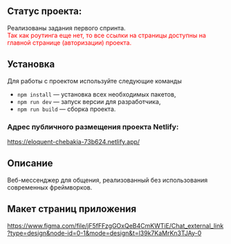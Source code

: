 ## Статус проекта:
Реализованы задания первого спринта.  
<span style="color:red">
    Так как роутинга еще нет, то все ссылки на страницы доступны на главной странице (авторизации) проекта.
</span>

## Установка

Для работы с проектом используйте следующие команды

- `npm install` — установка всех необходимых пакетов,
- `npm run dev` — запуск версии для разработчика,
- `npm run build` — сборка проекта.


### Адрес публичного размещения проекта Netlify:
https://eloquent-chebakia-73b624.netlify.app/


## Описание
Веб-мессенджер для общения, реализованный без использования современных фреймворков.

## Макет страниц приложения
https://www.figma.com/file/jF5fFFzgGOxQeB4CmKWTiE/Chat_external_link?type=design&node-id=0-1&mode=design&t=l39k7KaMrKn3TJAy-0
